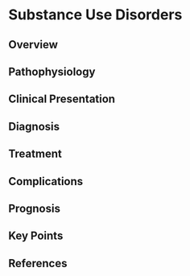 # Substance Use Disorders

## Overview


## Pathophysiology


## Clinical Presentation


## Diagnosis


## Treatment


## Complications


## Prognosis


## Key Points


## References